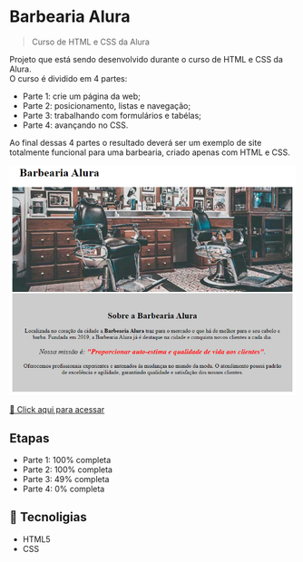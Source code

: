 # Barbearia Alura 

>Curso de HTML e CSS da Alura

Projeto que está sendo desenvolvido durante o curso de HTML e CSS da Alura.<br> 
O curso é dividido em 4 partes:
- Parte 1: crie um página da web;
- Parte 2: posicionamento, listas e navegação;
- Parte 3: trabalhando com formulários e tabélas;
- Parte 4: avançando no CSS.

Ao final dessas 4 partes o resultado deverá ser um exemplo de site totalmente funcional para uma barbearia, criado apenas com HTML e CSS. 

![preview](./.github/preview.png)

[🔗 Click aqui para acessar](https://edysilva27.github.io/NLW/)

## Etapas

- Parte 1: 100% completa
- Parte 2: 100% completa
- Parte 3: 49% completa
- Parte 4: 0% completa

## 🔧 Tecnoligias

- HTML5
- CSS